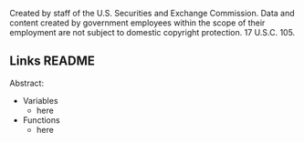 ﻿Created by staff of the U.S. Securities and Exchange Commission.
Data and content created by government employees within the scope of their employment are not subject to domestic copyright protection. 17 U.S.C. 105.

## Links README
Abstract:

 - Variables
	 - here
 - Functions
	 - here
